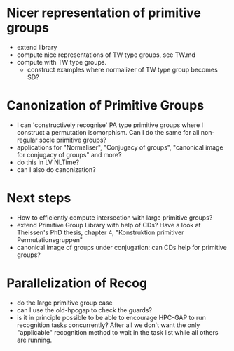 # Nicer representation of primitive groups
- extend library
- compute nice representations of TW type groups, see TW.md
- compute with TW type groups.
  - construct examples where normalizer of TW type group becomes SD?

# Canonization of Primitive Groups
- I can 'constructively recognise' PA type primitive groups where I construct a
  permutation isomorphism.
  Can I do the same for all non-regular socle primitive groups?
- applications for "Normaliser", "Conjugacy of groups", "canonical image for
  conjugacy of groups"
  and more?
- do this in LV NLTime?
- can I also do canonization?

# Next steps
- How to efficiently compute intersection with large primitive groups?
- extend Primitive Group Library with help of CDs?
  Have a look at Theissen's PhD thesis, chapter 4,
  "Konstruktion primitiver Permutationsgruppen"
- canonical image of groups under conjugation: can CDs help for primitive
  groups?

# Parallelization of Recog
- do the large primitive group case
- can I use the old-hpcgap to check the guards?
- is it in principle possible to be able to encourage HPC-GAP to run
  recognition tasks concurrently? After all we don't want the only "applicable"
  recognition method to wait in the task list while all others are running.
